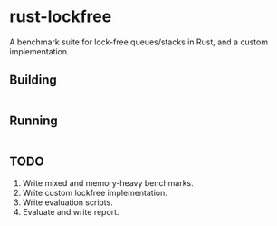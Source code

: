 # rust-lockfree
A benchmark suite for lock-free queues/stacks in Rust, and a custom implementation.

## Building
```cargo build 
```

## Running
```./target/debug/rust-lockfree -h
```

## TODO
1. Write mixed and memory-heavy benchmarks.
2. Write custom lockfree implementation.
3. Write evaluation scripts.
4. Evaluate and write report.

